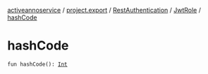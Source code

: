 [activeannoservice](../../../index.md) / [project.export](../../index.md) / [RestAuthentication](../index.md) / [JwtRole](index.md) / [hashCode](./hash-code.md)

# hashCode

`fun hashCode(): `[`Int`](https://kotlinlang.org/api/latest/jvm/stdlib/kotlin/-int/index.html)